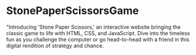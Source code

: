 # StonePaperScissorsGame
 "Introducing 'Stone Paper Scissors,' an interactive website bringing the classic game to life with HTML, CSS, and JavaScript. Dive into the timeless fun as you challenge the computer or go head-to-head with a friend in this digital rendition of strategy and chance. 
